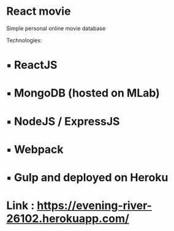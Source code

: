 # React movie

 Simple personal online movie database

Technologies:
# ▪ ReactJS
# ▪ MongoDB (hosted on MLab)
# ▪ NodeJS / ExpressJS
# ▪ Webpack
# ▪ Gulp and deployed on Heroku

# Link : https://evening-river-26102.herokuapp.com/
